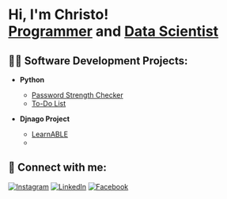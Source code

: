 <h1>Hi, I'm Christo! <br/><a href="https://github.com/CHRISTOK01">Programmer</a> and <a href="https://github.com/CHRISTOK01">Data Scientist</a></h1>

<h2>👨‍💻 Software Development Projects:</h2>

- <b>Python</b>
  - [Password Strength Checker](https://github.com/CHRISTOK01/password-strength-checker)
  - [To-Do List](https://github.com/CHRISTOK01/To-Do-List)

- <b>Djnago Project</b>
  - [LearnABLE](https://github.com/KiddKailash/LearnABLE)
  - 


<h2> 🤳 Connect with me:</h2>

[![Instagram](https://img.shields.io/badge/instagram-%23E4405F.svg?style=for-the-badge&logo=instagram&logoColor=white)](https://www.instagram.com/christokachappilly)
[![LinkedIn](https://img.shields.io/badge/linkedin-%230077B5.svg?style=for-the-badge&logo=linkedin&logoColor=white)](https://www.linkedin.com/in/christokachappilly/)
[![Facebook](https://img.shields.io/badge/facebook-%231877F2.svg?style=for-the-badge&logo=facebook&logoColor=white)](https://www.facebook.com/profile.php?id=100078732037369)
